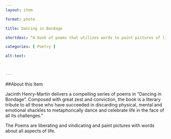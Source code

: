 ```yaml
--- 
layout: item 

format: photo 

title: Dancing in Bondage 

shortdesc: “A book of poems that utilizes words to paint pictures of liberation and vindication through various dimensions of life"

categories: [ Poetry ] 

alt-text:  

 

--- 
```


##About this Item 

 Jacinth Henry-Martin delivers a compelling series of poems in “Dancing in Bondage”. Composed with great zest and conviction, the book is a literary tribute to all those who have succeeded in discarding physical, mental and emotional shackles to metaphorically dance and celebrate life in the face of all its challenges."

 The Poems are liberating and vindicating and paint pictures with words about all aspects of life.
